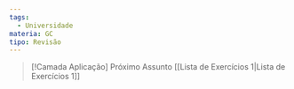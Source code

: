 ```yaml
---
tags:
  - Universidade
materia: GC
tipo: Revisão
---
```


> [!Camada Aplicação] Próximo Assunto 
> [[Lista de Exercı́cios 1|Lista de Exercı́cios 1]]